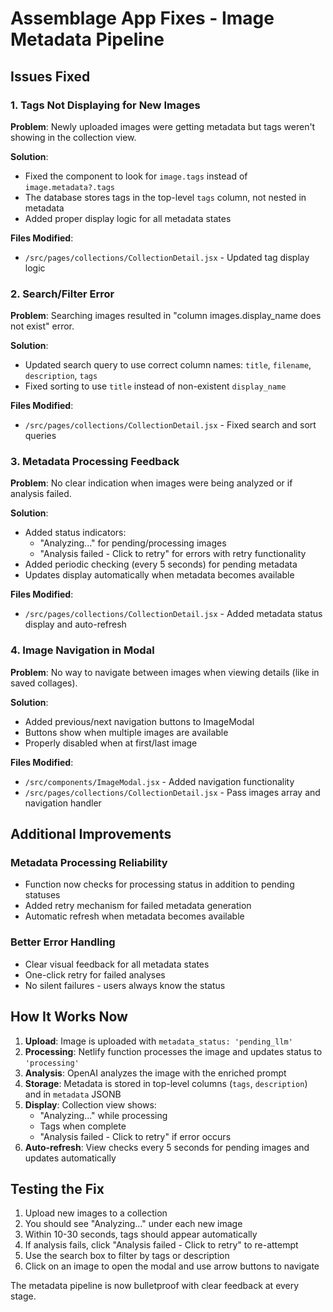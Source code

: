 # Assemblage App Fixes - Image Metadata Pipeline

## Issues Fixed

### 1. Tags Not Displaying for New Images
**Problem**: Newly uploaded images were getting metadata but tags weren't showing in the collection view.

**Solution**: 
- Fixed the component to look for `image.tags` instead of `image.metadata?.tags`
- The database stores tags in the top-level `tags` column, not nested in metadata
- Added proper display logic for all metadata states

**Files Modified**:
- `/src/pages/collections/CollectionDetail.jsx` - Updated tag display logic

### 2. Search/Filter Error
**Problem**: Searching images resulted in "column images.display_name does not exist" error.

**Solution**: 
- Updated search query to use correct column names: `title`, `filename`, `description`, `tags`
- Fixed sorting to use `title` instead of non-existent `display_name`

**Files Modified**:
- `/src/pages/collections/CollectionDetail.jsx` - Fixed search and sort queries

### 3. Metadata Processing Feedback
**Problem**: No clear indication when images were being analyzed or if analysis failed.

**Solution**: 
- Added status indicators:
  - "Analyzing..." for pending/processing images
  - "Analysis failed - Click to retry" for errors with retry functionality
- Added periodic checking (every 5 seconds) for pending metadata
- Updates display automatically when metadata becomes available

**Files Modified**:
- `/src/pages/collections/CollectionDetail.jsx` - Added metadata status display and auto-refresh

### 4. Image Navigation in Modal
**Problem**: No way to navigate between images when viewing details (like in saved collages).

**Solution**: 
- Added previous/next navigation buttons to ImageModal
- Buttons show when multiple images are available
- Properly disabled when at first/last image

**Files Modified**:
- `/src/components/ImageModal.jsx` - Added navigation functionality
- `/src/pages/collections/CollectionDetail.jsx` - Pass images array and navigation handler

## Additional Improvements

### Metadata Processing Reliability
- Function now checks for processing status in addition to pending statuses
- Added retry mechanism for failed metadata generation
- Automatic refresh when metadata becomes available

### Better Error Handling
- Clear visual feedback for all metadata states
- One-click retry for failed analyses
- No silent failures - users always know the status

## How It Works Now

1. **Upload**: Image is uploaded with `metadata_status: 'pending_llm'`
2. **Processing**: Netlify function processes the image and updates status to `'processing'`
3. **Analysis**: OpenAI analyzes the image with the enriched prompt
4. **Storage**: Metadata is stored in top-level columns (`tags`, `description`) and in `metadata` JSONB
5. **Display**: Collection view shows:
   - "Analyzing..." while processing
   - Tags when complete
   - "Analysis failed - Click to retry" if error occurs
6. **Auto-refresh**: View checks every 5 seconds for pending images and updates automatically

## Testing the Fix

1. Upload new images to a collection
2. You should see "Analyzing..." under each new image
3. Within 10-30 seconds, tags should appear automatically
4. If analysis fails, click "Analysis failed - Click to retry" to re-attempt
5. Use the search box to filter by tags or description
6. Click on an image to open the modal and use arrow buttons to navigate

The metadata pipeline is now bulletproof with clear feedback at every stage.
